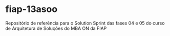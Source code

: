 # fiap-13asoo
Repositório de referência para o Solution Sprint das fases 04 e 05 do curso de Arquitetura de Soluções do MBA ON da FIAP
